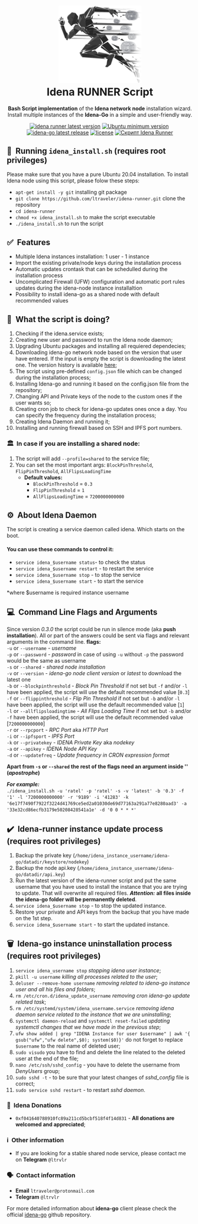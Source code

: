 <h1 align="center">
  <img alt="IDENA Runner Bash Script - fast idena-go network node deployment with possibility of multiple instances installation: 1 user - 1 idena-go node instance" src="https://github.com/ltraveler/ltraveler/raw/main/images/idena-runner-logo.png" width="224px"/><br/>
  Idena RUNNER Script
</h1>
<p align="center"><b>Bash Script implementation</b> of the <b>Idena network node</b> installation wizard. <br> Install multiple instances of the <b>Idena-Go</b> in a simple and user-friendly way.</p>

<p align="center"><a href="https://github.com/ltraveler/idena-runner/releases/latest" target="_blank"><img src="https://img.shields.io/badge/version-v0.3.5-blue?style=for-the-badge&logo=none" alt="idena runner latest version" /></a>&nbsp;<a href="https://wiki.ubuntu.com/FocalFossa/ReleaseNotes" target="_blank"><img src="https://img.shields.io/badge/Ubuntu-20.04(LTS)+-00ADD8?style=for-the-badge&logo=none" alt="Ubuntu minimum version" /></a>&nbsp;<a href="https://github.com/ltraveler/idena-runner/blob/main/CHANGELOG.md" target="_blank"><img src="https://img.shields.io/badge/Build-Stable-success?style=for-the-badge&logo=none" alt="idena-go latest release" /></a>&nbsp;<a href="https://www.gnu.org/licenses/quick-guide-gplv3.html" target="_blank"><img src="https://img.shields.io/badge/license-GPL3.0-red?style=for-the-badge&logo=none" alt="license" /></a>&nbsp;<a href="https://github.com/ltraveler/idena-runner/blob/main/README.ru-RU.md" target="_blank"><img src="https://img.shields.io/badge/readme-РУССКИЙ-orange?style=for-the-badge&logo=none" alt="Скрипт Idena Runner" /></a></p>

## 🚀&nbsp; Running `idena_install.sh` (requires root privileges)

Please make sure that you have a pure Ubuntu 20.04 installation.
To install Idena node using this script, please folow these steps:
* `apt-get install -y git` installing git package
* `git clone https://github.com/ltraveler/idena-runner.git` clone the repository
* `cd idena-runner`
* `chmod +x idena_install.sh` to make the script executable
* `./idena_install.sh` to run the script

## ✅&nbsp; Features

* Multiple Idena instances installation: 1 user - 1 instance
* Import the existing private/node keys during the installation process
* Automatic updates crontask that can be schedulled during the installation process
* Uncomplicated Firewall (UFW) configuration and automatic port rules updates during the idena-node instance installaltion
* Possibility to install idena-go as a shared node with default recommended values

## 🙋&nbsp; What the script is doing?

1. Checking if the idena.service exists;
2. Creating new user and password to run the Idena node daemon;
3. Upgrading Ubuntu packages and installing all requiered dependecies;
4. Downloading idena-go network node based on the version that user have entered. If the input is empty the script is downloading the latest one. The version history is available [here](https://github.com/idena-network/idena-go/releases);
5. The script using pre-defined `config.json` file which can be changed during the installation process;
6. Installing Idena-go and running it based on the config.json file from the repository;
7. Changing API and Private keys of the node to the custom ones if the user wants so;
8. Creating cron job to check for idena-go updates ones once a day. You can specify the frequency during the installation process;
9. Creating Idena Daemon and running it;
10. Installing and running firewall based on SSH and IPFS port numbers.

### 🏛️&nbsp;  In case if you are installing a shared node:
1. The script will add `--profile=shared` to the service file;
2. You can set the most important args: `BlockPinThreshold`, `FlipPinThreshold`, `AllFlipsLoadingTime`
   - **Default values:** 
     - `BlockPinThreshold` = `0.3`
     - `FlipPinThreshold` = `1`
     - `AllFlipsLoadingTime` = `7200000000000`

##  ⚙️&nbsp;  About Idena Daemon
The script is creating a service daemon called idena. Which starts on the boot.
#### You can use these commands to control it:
* `service idena_$username status`- to check the status 
* `service idena_$username restart` - to restart the service
* `service idena_$username stop` - to stop the service
* `service idena_$username start` - to start the service

*where $username is required instance username

##  💻&nbsp;  Command Line Flags and Arguments
Since version _0.3.0_ the script could be run in silence mode (aka **push installation**).
All or part of the answers could be sent via flags and relevant arguments in the command line.
**flags:**\
            `-u` or `--username` - _username_\
            `-p` or `--password` - _password_ in case of using `-u` without `-p` the password would be the same as username\
            `-s` or `--shared` - _shared node installation_\
            `-v` or `--version` - _idena-go node client version_ or _latest_ to download the latest one\
            `-b` or `--blockpinthreshold` - _Block Pin Threshold_ if not set but `-f` and/or `-l` have been applied, the script will use the default recommended value [`0.3`]\
            `-f` or `--flippinthreshold` - _Flip Pin Threshold_ if not set but `-b` and/or `-l` have been applied, the script will use the default recommended value [`1`]\
            `-l` or `--allflipsloadingtime` - _All Flips Loading Time_ if not set but `-b` and/or `-f` have been applied, the script will use the default recommended value [`7200000000000`]\
            `-r` or `--rpcport` - _RPC Port_ aka _HTTP Port_\
            `-i` or `--ipfsport` - _IPFS Port_\
            `-k` or `--privatekey` - _IDENA Private Key_ aka _nodekey_\
            `-a` or `--apikey` - _IDENA Node API Key_\
            `-d` or `--updatefreq` - _Update frequency in CRON expression format_

**Apart from `-s` or `--shared` the rest of the flags need an argument inside '' (_apostrophe_)**

_**For example:**_\
`./idena_install.sh -u 'ratel' -p 'ratel' -s -v 'latest' -b '0.3' -f '1' -l '7200000000000' -r '9189' -i '41283' -k '6e17f7490f7922f3224d41769ce5ed2a01030de69d77163a291a77e8280aad3' -a '33e32cd86ecfb3179e50208428541a1e' -d '0 0 * * *'`

## ✔️&nbsp; Idena-runner instance update process (requires root privileges)

1. Backup the private key (`/home/idena_instance_username/idena-go/datadir/keystore/nodekey`)
2. Backup the node api.key (`/home/idena_instance_username/idena-go/datadir/api.key`)
3. Run the latest version of the idena-runner script and put the same username that you have used to install the instance that you are trying to update.
That will overwrite all required files.
***Attention:*** **all files inside the idena-go folder will be permanently deleted**.
4. `service idena_$username stop` - to stop the updated instance.
5. Restore your private and API keys from the backup that you have made on the 1st step.
6. `service idena_$username start` - to start the updated instance.

## 🗑️&nbsp; Idena-go instance uninstallation process (requires root privileges)

1. `service idena_username stop` _stopping idena user instance_;
2. `pkill -u username` _killing all processes related to the user_;
3. `deluser --remove-home username` _removing related to idena-go instance user and all his files and folders_;
4. `rm /etc/cron.d/idena_update_username` _removing cron idena-go update related task_;
5. `rm /etc/systemd/system/idena_username.service` _removing idena daemon service related to the instance that we are uninstalling_;
6. `systemctl daemon-reload` and `systemctl reset-failed` _updating systemctl changes that we have made in the previous step_;
7. `ufw show added | grep "IDENA Instance for user $username" | awk '{ gsub("ufw","ufw delete",$0); system($0)}'` do not forget to replace `$username` to the real name of deleted user;
8. `sudo visudo` you have to find and delete the line related to the deleted user at the end of the file;
9. `nano /etc/ssh/sshd_config` - you have to delete the username from _DenyUsers_ group;
10. `sudo sshd -t` - to be sure that your latest changes of _sshd_config_ file is correct;
11. `sudo service sshd restart` - to restart _sshd daemon_.

### 🤝&nbsp; Idena Donations

* `0xf041640788910fc89a211cd5bcbf518f4f14d831` - **All donations are welcomed and appreciated**;

### ℹ️&nbsp; Other information
* If you are looking for a stable shared node service, please contact me on **Telegram**  `@ltrvlr`

### 🗣️&nbsp; Contact information
* **Email** `ltraveler@protonmail.com`
* **Telegram** `@ltrvlr`

For more detailed information about **idena-go** client please check the official [idena-go](https://github.com/idena-network/idena-go) github repository.
